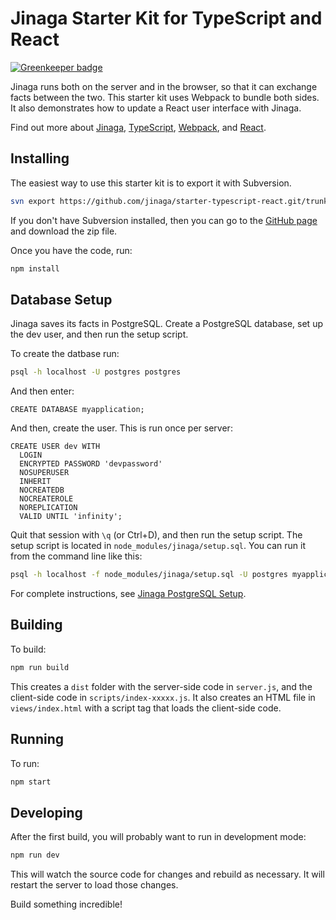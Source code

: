 # Jinaga Starter Kit for TypeScript and React



[![Greenkeeper badge](https://badges.greenkeeper.io/jinaga/starter-typescript.svg)](https://greenkeeper.io/)

Jinaga runs both on the server and in the browser, so that it can exchange facts between the two.
This starter kit uses Webpack to bundle both sides.
It also demonstrates how to update a React user interface with Jinaga.

Find out more about [Jinaga](https://jinaga.com), [TypeScript](https://www.typescriptlang.org), [Webpack](https://webpack.js.org/), and [React](https://reactjs.org/).

## Installing

The easiest way to use this starter kit is to export it with Subversion.

```bash
svn export https://github.com/jinaga/starter-typescript-react.git/trunk myapplication
```

If you don't have Subversion installed, then you can go to the [GitHub page](https://github.com/jinaga/starter-typescript-react) and download the zip file.

Once you have the code, run:

```bash
npm install
```

## Database Setup

Jinaga saves its facts in PostgreSQL.
Create a PostgreSQL database, set up the dev user, and then run the setup script.

To create the datbase run:

```bash
psql -h localhost -U postgres postgres
```

And then enter:

```
CREATE DATABASE myapplication;
```

And then, create the user.
This is run once per server:

```
CREATE USER dev WITH
  LOGIN
  ENCRYPTED PASSWORD 'devpassword'
  NOSUPERUSER
  INHERIT
  NOCREATEDB
  NOCREATEROLE
  NOREPLICATION
  VALID UNTIL 'infinity';
```

Quit that session with `\q` (or Ctrl+D), and then run the setup script.
The setup script is located in `node_modules/jinaga/setup.sql`.
You can run it from the command line like this:

```bash
psql -h localhost -f node_modules/jinaga/setup.sql -U postgres myapplication
```

For complete instructions, see [Jinaga PostgreSQL Setup](https://jinaga.com/documents/getting-started/creating-an-application/postgresql-setup/).

## Building

To build:

```bash
npm run build
```

This creates a `dist` folder with the server-side code in `server.js`, and the client-side code in `scripts/index-xxxxx.js`.
It also creates an HTML file in `views/index.html` with a script tag that loads the client-side code.

## Running

To run:

```bash
npm start
```

## Developing

After the first build, you will probably want to run in development mode:

```bash
npm run dev
```

This will watch the source code for changes and rebuild as necessary.
It will restart the server to load those changes.

Build something incredible!
